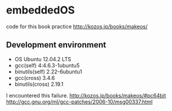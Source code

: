 embeddedOS
==========

code for this book practice
http://kozos.jp/books/makeos/

Development environment
----
* OS				Ubuntu 12.04.2 LTS
* gcc(self)			4:4.6.3-1ubuntu5
* binutils(self)	2.22-6ubuntu1
* gcc(cross)		3.4.6
* binutils(cross)	2.19.1

I encountered this failure.
http://kozos.jp/books/makeos/#pc64bit
http://gcc.gnu.org/ml/gcc-patches/2006-10/msg00337.html

